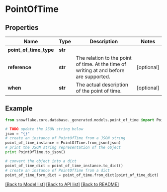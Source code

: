 # PointOfTime


## Properties
Name | Type | Description | Notes
------------ | ------------- | ------------- | -------------
**point_of_time_type** | **str** |  | 
**reference** | **str** | The relation to the point of time. At the time of writing at and before are supported. | [optional] 
**when** | **str** | The actual description of the point of time. | [optional] 

## Example

```python
from snowflake.core.database._generated.models.point_of_time import PointOfTime

# TODO update the JSON string below
json = "{}"
# create an instance of PointOfTime from a JSON string
point_of_time_instance = PointOfTime.from_json(json)
# print the JSON string representation of the object
print PointOfTime.to_json()

# convert the object into a dict
point_of_time_dict = point_of_time_instance.to_dict()
# create an instance of PointOfTime from a dict
point_of_time_form_dict = point_of_time.from_dict(point_of_time_dict)
```
[[Back to Model list]](../README.md#documentation-for-models) [[Back to API list]](../README.md#documentation-for-api-endpoints) [[Back to README]](../README.md)


